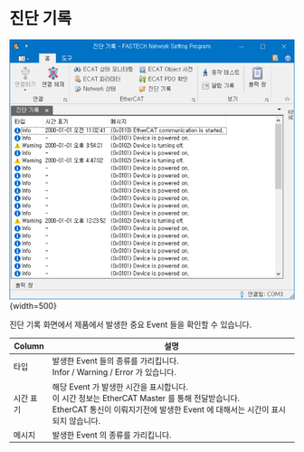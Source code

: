 # 진단 기록

![](../assets/Window_ECAT_Diagnosis.png){width=500}

진단 기록 화면에서 제품에서 발생한 중요 Event 들을 확인할 수 있습니다.

| Column    | 설명                                                                                                                                                                                   |
| --------- | -------------------------------------------------------------------------------------------------------------------------------------------------------------------------------------- |
| 타입      | 발생한 Event 들의 종류를 가리킵니다. <br> Infor / Warning / Error 가 있습니다.                                                                                                         |
| 시간 표기 | 해당 Event 가 발생한 시간을 표시합니다. <br> 이 시간 정보는 EtherCAT Master 를 통해 전달받습니다. <br> EtherCAT 통신이 이뤄지기전에 발생한 Event 에 대해서는 시간이 표시되지 않습니다. |
| 메시지    | 발생한 Event 의 종류를 가리킵니다.                                                                                                                                                     |